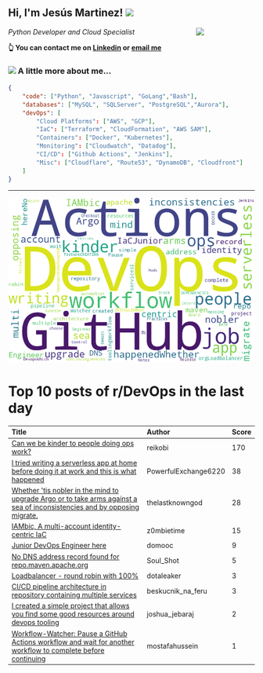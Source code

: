 <!--
**jmartinezl/jmartinezl** is a ✨ _special_ ✨ repository because its `README.md` (this file) appears on your GitHub profile.

Here are some ideas to get you started:

- 🔭 I’m currently working on ...
- 🌱 I’m currently learning ...
- 👯 I’m looking to collaborate on ...
- 🤔 I’m looking for help with ...
- 💬 Ask me about ...
- 📫 How to reach me: ...
- 😄 Pronouns: ...
- ⚡ Fun fact: ...
-->

<h2>Hi, I'm Jesús Martinez! <img src="https://media.giphy.com/media/WUlplcMpOCEmTGBtBW/giphy.gif" width="30"> </h2>
<img align='right' src="https://media.giphy.com/media/NytMLKyiaIh6VH9SPm/giphy.gif" width="120">
<p><em>Python Developer and Cloud Specialist
</em></p>

**👆 You can contact me on [Linkedin](https://www.linkedin.com/in/jes%C3%BAs-martinez-2b7b10104/) or [email me](mailto:jesus.mtz.lorenzo@gmail.com)**

### <img src="https://media.giphy.com/media/VgCDAzcKvsR6OM0uWg/giphy.gif" width="50"> A little more about me...  

```json
{
    "code": ["Python", "Javascript", "GoLang","Bash"],
    "databases": ["MySQL", "SQLServer", "PostgreSQL","Aurora"],
    "devOps": [
        "Cloud Platforms": ["AWS", "GCP"],
        "IaC": ["Terraform", "CloudFormation", "AWS SAM"],
        "Containers": ["Docker", "Kubernetes"],
        "Monitoring": ["Cloudwatch", "Datadog"],
        "CI/CD": ["Github Actions", "Jenkins"],
        "Misc": ["Cloudflare", "Route53", "DynamoDB", "Cloudfront"]
    ]
}
```
---

![Wordcloud](./cloud.png)

# Top 10 posts of r/DevOps in the last day

| Title | Author | Score |
|:---|:---|:---|
| [Can we be kinder to people doing ops work?](https://www.reddit.com/r/devops/comments/12s8n5o/can_we_be_kinder_to_people_doing_ops_work/) | reikobi | 170 |
| [I tried writing a serverless app at home before doing it at work and this is what happened](https://www.reddit.com/r/devops/comments/12sqwjf/i_tried_writing_a_serverless_app_at_home_before/) | PowerfulExchange6220 | 38 |
| [Whether 'tis nobler in the mind to upgrade Argo or to take arms against a sea of inconsistencies and by opposing migrate.](https://www.reddit.com/r/devops/comments/12s863x/whether_tis_nobler_in_the_mind_to_upgrade_argo_or/) | thelastknowngod | 28 |
| [IAMbic, A multi-account identity-centric IaC](https://www.reddit.com/r/devops/comments/12ryryt/iambic_a_multiaccount_identitycentric_iac/) | z0mbietime | 15 |
| [Junior DevOps Engineer here](https://www.reddit.com/r/devops/comments/12rv2wj/junior_devops_engineer_here/) | domooc | 9 |
| [No DNS address record found for repo.maven.apache.org](https://www.reddit.com/r/devops/comments/12sjj61/no_dns_address_record_found_for_repomavenapacheorg/) | Soul_Shot | 5 |
| [Loadbalancer - round robin with 100%](https://www.reddit.com/r/devops/comments/12ss262/loadbalancer_round_robin_with_100/) | dotaleaker | 3 |
| [CI/CD pipeline architecture in repository containing multiple services](https://www.reddit.com/r/devops/comments/12sskxz/cicd_pipeline_architecture_in_repository/) | beskucnik_na_feru | 3 |
| [I created a simple project that allows you find some good resources around devops tooling](https://www.reddit.com/r/devops/comments/12s399u/i_created_a_simple_project_that_allows_you_find/) | joshua_jebaraj | 2 |
| [Workflow-Watcher: Pause a GitHub Actions workflow and wait for another workflow to complete before continuing](https://www.reddit.com/r/devops/comments/12s7dcl/workflowwatcher_pause_a_github_actions_workflow/) | mostafahussein | 1 |
